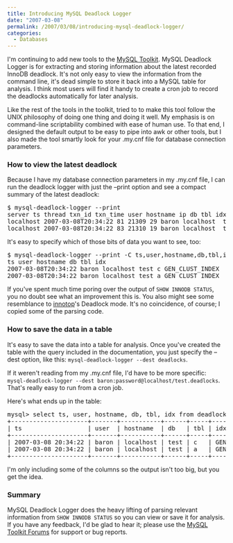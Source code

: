 ```yaml
---
title: Introducing MySQL Deadlock Logger
date: "2007-03-08"
permalink: /2007/03/08/introducing-mysql-deadlock-logger/
categories:
  - Databases
---
```


I'm continuing to add new tools to the [MySQL Toolkit][1]. MySQL Deadlock Logger is for extracting and storing information about the latest recorded InnoDB deadlock. It's not only easy to view the information from the command line, it's dead simple to store it back into a MySQL table for analysis. I think most users will find it handy to create a cron job to record the deadlocks automatically for later analysis.

Like the rest of the tools in the toolkit, tried to to make this tool follow the UNIX philosophy of doing one thing and doing it well. My emphasis is on command-line scriptability combined with ease of human use. To that end, I designed the default output to be easy to pipe into awk or other tools, but I also made the tool smartly look for your .my.cnf file for database connection parameters.

### How to view the latest deadlock

Because I have my database connection parameters in my .my.cnf file, I can run the deadlock logger with just the &#8211;print option and see a compact summary of the latest deadlock:

<pre>$ mysql-deadlock-logger --print
server ts thread txn_id txn_time user hostname ip db tbl idx lock_type lock_mode wait_hold victim query
localhost 2007-03-08T20:34:22 81 21309 29 baron localhost  test c GEN_CLUST_INDEX RECORD X w 1 select * from c for update
localhost 2007-03-08T20:34:22 83 21310 19 baron localhost  test a GEN_CLUST_INDEX RECORD X w 0 select * from a for update</pre>

It's easy to specify which of those bits of data you want to see, too:

<pre>$ mysql-deadlock-logger --print -C ts,user,hostname,db,tbl,idx
ts user hostname db tbl idx
2007-03-08T20:34:22 baron localhost test c GEN_CLUST_INDEX
2007-03-08T20:34:22 baron localhost test a GEN_CLUST_INDEX</pre>

If you've spent much time poring over the output of `SHOW INNODB STATUS`, you no doubt see what an improvement this is. You also might see some resemblance to [innotop][2]'s Deadlock mode. It's no coincidence, of course; I copied some of the parsing code.

### How to save the data in a table

It's easy to save the data into a table for analysis. Once you've created the table with the query included in the documentation, you just specify the &#8211;dest option, like this: `mysql-deadlock-logger --dest deadlocks`.

If it weren't reading from my .my.cnf file, I'd have to be more specific: `mysql-deadlock-logger --dest baron:password@localhost/test.deadlocks`. That's really easy to run from a cron job.

Here's what ends up in the table:

<pre>mysql&gt; select ts, user, hostname, db, tbl, idx from deadlocks;
+---------------------+-------+-----------+------+-----+-----------------+
| ts                  | user  | hostname  | db   | tbl | idx             |
+---------------------+-------+-----------+------+-----+-----------------+
| 2007-03-08 20:34:22 | baron | localhost | test | c   | GEN_CLUST_INDEX | 
| 2007-03-08 20:34:22 | baron | localhost | test | a   | GEN_CLUST_INDEX | 
+---------------------+-------+-----------+------+-----+-----------------+</pre>

I'm only including some of the columns so the output isn't too big, but you get the idea.

### Summary

MySQL Deadlock Logger does the heavy lifting of parsing relevant information from `SHOW INNODB STATUS` so you can view or save it for analysis. If you have any feedback, I'd be glad to hear it; please use the [MySQL Toolkit Forums][1] for support or bug reports.

 [1]: http://code.google.com/p/maatkit
 [2]: http://code.google.com/p/innotop
